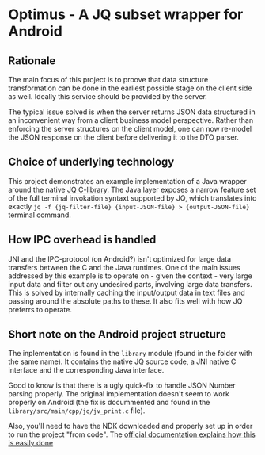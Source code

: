 # Optimus - A JQ subset wrapper for Android

## Rationale
The main focus of this project is to proove that data structure transformation can be done in the earliest possible stage on the client side as well. Ideally this service should be provided by the server.

The typical issue solved is when the server returns JSON data structured in an inconvenient way from a client business model perspective. Rather than enforcing the server structures on the client model, one can now re-model the JSON response on the client before delivering it to the DTO parser.

## Choice of underlying technology
This project demonstrates an example implementation of a Java wrapper around the native [JQ C-library](https://github.com/stedolan/jq). The Java layer exposes a narrow feature set of the full terminal invokation syntaxt supported by JQ, which translates into exactly `jq -f {jq-filter-file} {input-JSON-file} > {output-JSON-file}` terminal command.

## How IPC overhead is handled
JNI and the IPC-protocol (on Android?) isn't optimized for large data transfers between the C and the Java runtimes. One of the main issues addressed by this example is to operate on - given the context - very large input data and filter out any undesired parts, involving large data transfers. This is solved by internally caching the input/output data in text files and passing around the absolute paths to these. It also fits well with how JQ preferrs to operate.

## Short note on the Android project structure
The inplementation is found in the `library` module (found in the folder with the same name). It contains the native JQ source code, a JNI native C interface and the corresponding Java interface.

Good to know is that there is a ugly quick-fix to handle JSON Number parsing properly. The original implementation doesn't seem to work properly on Android (the fix is docummented and found in the `library/src/main/cpp/jq/jv_print.c` file).

Also, you'll need to have the NDK downloaded and properly set up in order to run the project "from code". The [official documentation explains how this is easily done](https://developer.android.com/studio/projects/add-native-code.html)

